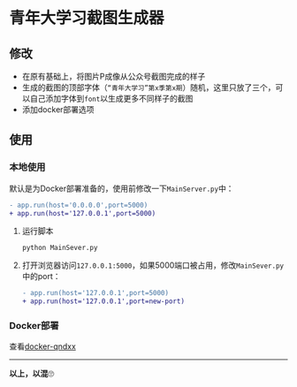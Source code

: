 # 青年大学习截图生成器

## 修改

- 在原有基础上，将图片P成像从公众号截图完成的样子
- 生成的截图的顶部字体（`“青年大学习”第x季第x期`）随机，这里只放了三个，可以自己添加字体到`font`以生成更多不同样子的截图
- 添加docker部署选项

## 使用

### 本地使用

默认是为Docker部署准备的，使用前修改一下`MainServer.py`中：

```diff
- app.run(host='0.0.0.0',port=5000)
+ app.run(host='127.0.0.1',port=5000)
```

1. 运行脚本

   ```
   python MainSever.py
   ```

2. 打开浏览器访问`127.0.0.1:5000`，如果5000端口被占用，修改`MainSever.py`中的port：

   ```diff
   - app.run(host='127.0.0.1',port=5000)
   + app.run(host='127.0.0.1',port=new-port)
   ```

### Docker部署

查看[docker-qndxx](https://github.com/umm233/docker-qndxx)

---

**以上，以混**🙄

